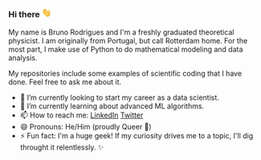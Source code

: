 ### Hi there <img src="https://github.com/kouniam/kouniam/blob/main/wave_emoji.gif" width="20px">

My name is Bruno Rodrigues and I'm a freshly graduated theoretical physicist. I am originally from Portugal, but call Rotterdam home. 
For the most part, I make use of Python to do mathematical modeling and data analysis.

My repositories include some examples of scientific coding that I have done. Feel free to ask me about it.

- 🔭 I’m currently looking to start my career as a data scientist.
- 🌱 I’m currently learning about advanced ML algorithms.
- 📫 How to reach me: [LinkedIn](https://www.linkedin.com/in/kouniam/) [Twitter](https://twitter.com/kyunull)
- 😄 Pronouns: He/Him (proudly Queer :rainbow:)
- ⚡ Fun fact: I'm a huge geek! If my curiosity drives me to a topic, I'll dig throught it relentlessly. ✨
